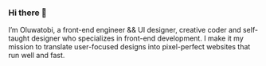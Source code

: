 ### Hi there 👋

I’m Oluwatobi, a front-end engineer && UI designer, creative coder and self-taught designer who specializes in front-end development. I make it my mission to translate user-focused designs into pixel-perfect websites that run well and  fast.

<!--
**SardiusJay/SardiusJay** is a ✨ _special_ ✨ repository because its `README.md` (this file) appears on your GitHub profile.

Here are some ideas to get you started:

- 🔭 I’m currently working on ...
- 🌱 I’m currently learning ...
- 👯 I’m looking to collaborate on ...
- 🤔 I’m looking for help with ...
- 💬 Ask me about ...
- 📫 How to reach me: ...
- 😄 Pronouns: ...
- ⚡ Fun fact: ...
-->
